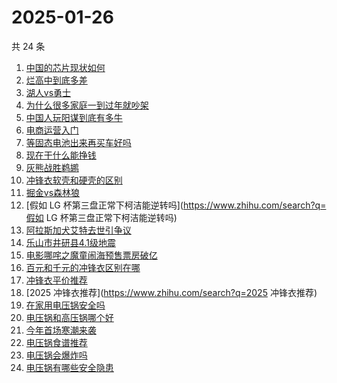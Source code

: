 # 2025-01-26

共 24 条

<!-- BEGIN -->
<!-- 最后更新时间 Sun Jan 26 2025 23:14:10 GMT+0800 (China Standard Time) -->

1. [中国的芯片现状如何](https://www.zhihu.com/search?q=中国的芯片现状如何)
1. [烂高中到底多差](https://www.zhihu.com/search?q=烂高中到底多差)
1. [湖人vs勇士](https://www.zhihu.com/search?q=湖人vs勇士)
1. [为什么很多家庭一到过年就吵架](https://www.zhihu.com/search?q=为什么很多家庭一到过年就吵架)
1. [中国人玩阳谋到底有多牛](https://www.zhihu.com/search?q=中国人玩阳谋到底有多牛)
1. [电商运营入门](https://www.zhihu.com/search?q=电商运营入门)
1. [等固态电池出来再买车好吗](https://www.zhihu.com/search?q=等固态电池出来再买车好吗)
1. [现在干什么能挣钱](https://www.zhihu.com/search?q=现在干什么能挣钱)
1. [灰熊战胜鹈鹕](https://www.zhihu.com/search?q=灰熊战胜鹈鹕)
1. [冲锋衣软壳和硬壳的区别](https://www.zhihu.com/search?q=冲锋衣软壳和硬壳的区别)
1. [掘金vs森林狼](https://www.zhihu.com/search?q=掘金vs森林狼)
1. [假如 LG 杯第三盘正常下柯洁能逆转吗](https://www.zhihu.com/search?q=假如 LG
   杯第三盘正常下柯洁能逆转吗)
1. [阿拉斯加犬艾特去世引争议](https://www.zhihu.com/search?q=阿拉斯加犬艾特去世引争议)
1. [乐山市井研县4.1级地震](https://www.zhihu.com/search?q=乐山市井研县4.1级地震)
1. [电影哪咤之魔童闹海预售票房破亿](https://www.zhihu.com/search?q=电影哪咤之魔童闹海预售票房破亿)
1. [百元和千元的冲锋衣区别在哪](https://www.zhihu.com/search?q=百元和千元的冲锋衣区别在哪)
1. [冲锋衣平价推荐](https://www.zhihu.com/search?q=冲锋衣平价推荐)
1. [2025 冲锋衣推荐](https://www.zhihu.com/search?q=2025 冲锋衣推荐)
1. [在家用电压锅安全吗](https://www.zhihu.com/search?q=在家用电压锅安全吗)
1. [电压锅和高压锅哪个好](https://www.zhihu.com/search?q=电压锅和高压锅哪个好)
1. [今年首场寒潮来袭](https://www.zhihu.com/search?q=今年首场寒潮来袭)
1. [电压锅食谱推荐](https://www.zhihu.com/search?q=电压锅食谱推荐)
1. [电压锅会爆炸吗](https://www.zhihu.com/search?q=电压锅会爆炸吗)
1. [电压锅有哪些安全隐患](https://www.zhihu.com/search?q=电压锅有哪些安全隐患)

<!-- END -->
